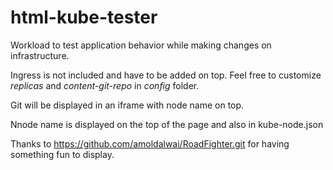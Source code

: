 # html-kube-tester

Workload to test application behavior while making changes on infrastructure.

Ingress is not included and have to be added on top.
Feel free to customize *replicas* and *content-git-repo* in *config* folder.

Git will be displayed in an iframe with node name on top.

Nnode name is displayed on the top of the page and also in kube-node.json


Thanks to https://github.com/amoldalwai/RoadFighter.git for having something fun to display.
